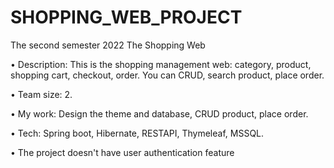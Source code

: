 # SHOPPING_WEB_PROJECT
The second semester 2022
The Shopping Web 

•	Description: This is the shopping management web: category, product, shopping cart, checkout, order. You can CRUD, search product, place order. 

•	Team size: 2.

•	My work: Design the theme and database, CRUD product, place order.

•	Tech: Spring boot, Hibernate, RESTAPI, Thymeleaf, MSSQL.


•	The project doesn't have user authentication feature
